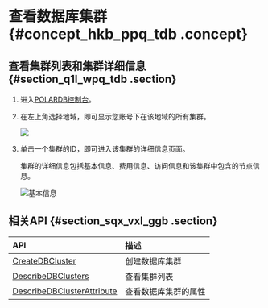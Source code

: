 # 查看数据库集群 {#concept_hkb_ppq_tdb .concept}

## 查看集群列表和集群详细信息 {#section_q1l_wpq_tdb .section}

1.  进入[POLARDB控制台](https://polardb.console.aliyun.com/)。
2.  在左上角选择地域，即可显示您账号下在该地域的所有集群。

    ![](http://static-aliyun-doc.oss-cn-hangzhou.aliyuncs.com/assets/img/3029/15573678782097_zh-CN.png)

3.  单击一个集群的ID，即可进入该集群的详细信息页面。

    集群的详细信息包括基本信息、费用信息、访问信息和该集群中包含的节点信息。

    ![基本信息](http://static-aliyun-doc.oss-cn-hangzhou.aliyuncs.com/assets/img/3029/155736787845072_zh-CN.png)


## 相关API {#section_sqx_vxl_ggb .section}

|API|描述|
|:--|:-|
|[CreateDBCluster](cn.zh-CN/API参考/集群管理/CreateDBCluster.md#)|创建数据库集群|
|[DescribeDBClusters](cn.zh-CN/API参考/集群管理/DescribeDBClusters.md#)|查看集群列表|
|[DescribeDBClusterAttribute](../../../../cn.zh-CN/API参考/集群管理/DescribeDBClusterAttribute.md#)|查看数据库集群的属性|

